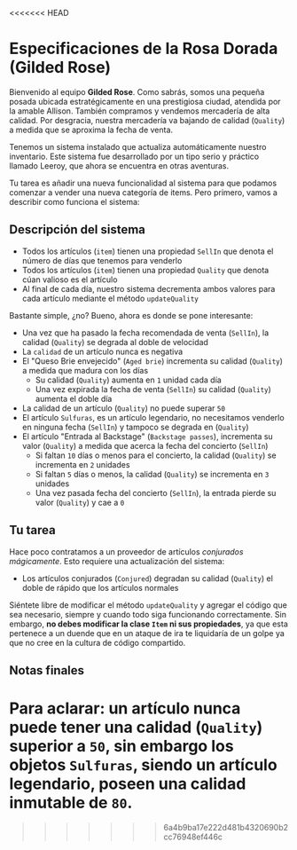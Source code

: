 <<<<<<< HEAD
# Especificaciones de la Rosa Dorada (Gilded Rose)

Bienvenido al equipo **Gilded Rose**.
Como sabrás, somos una pequeña posada ubicada estratégicamente en una prestigiosa ciudad, atendida por la amable Allison. También compramos y vendemos mercadería de alta calidad. Por desgracia, nuestra mercadería va bajando de calidad (`Quality`) a medida que se aproxima la fecha de venta.

Tenemos un sistema instalado que actualiza automáticamente nuestro inventario. Este sistema fue desarrollado por un tipo serio y práctico llamado Leeroy, que ahora se encuentra en otras aventuras.

Tu tarea es añadir una nueva funcionalidad al sistema para que podamos comenzar a vender una nueva categoría de items. Pero primero, vamos a describir como funciona el sistema:

## Descripción del sistema

- Todos los artículos (`item`) tienen una propiedad `SellIn` que denota el número de días que tenemos para venderlo
- Todos los artículos (`item`) tienen una propiedad `Quality` que denota cúan valioso es el artículo
- Al final de cada día, nuestro sistema decrementa ambos valores para cada artículo mediante el método `updateQuality`

Bastante simple, ¿no? Bueno, ahora es donde se pone interesante:

- Una vez que ha pasado la fecha recomendada de venta (`SellIn`), la calidad (`Quality`) se degrada al doble de velocidad
- La `calidad` de un artículo nunca es negativa
- El "Queso Brie envejecido" (`Aged brie`) incrementa su calidad (`Quality`) a medida que madura con los días
  - Su calidad (`Quality`) aumenta en `1` unidad cada día
  - Una vez expirada la fecha de venta (`SellIn`) su calidad (`Quality`) aumenta el doble día
- La calidad de un artículo (`Quality`) no puede superar `50`
- El artículo `Sulfuras`, es un artículo legendario, no necesitamos venderlo en ninguna fecha (`SellIn`) y tampoco se degrada en (`Quality`)
- El artículo "Entrada al Backstage" (`Backstage passes`), incrementa su valor (`Quality`) a medida que acerca la fecha del concierto (`SellIn`)
  - Si faltan `10` días o menos para el concierto, la calidad (`Quality`) se incrementa en `2` unidades
  - Si faltan `5` días o menos, la calidad (`Quality`) se incrementa en `3` unidades
  - Una vez pasada fecha del concierto (`SellIn`), la entrada pierde su valor (`Quality`) y cae a `0`

## Tu tarea

Hace poco contratamos a un proveedor de artículos _conjurados mágicamente_.
Esto requiere una actualización del sistema:

- Los artículos conjurados (`Conjured`) degradan su calidad (`Quality`) el doble de rápido que los artículos normales

Siéntete libre de modificar el método `updateQuality` y agregar el código que sea necesario, siempre y cuando todo siga funcionando correctamente. Sin embargo, **no debes modificar la clase `Item` ni sus propiedades**, ya que esta pertenece a un duende que en un ataque de ira te liquidaría de un golpe ya que no cree en la cultura de código compartido.

## Notas finales

Para aclarar: un artículo nunca puede tener una calidad (`Quality`) superior a `50`, sin embargo los objetos `Sulfuras`, siendo un artículo legendario, poseen una calidad inmutable de `80`.
=======
>>>>>>> 6a4b9ba17e222d481b4320690b2cc76948ef446c
